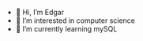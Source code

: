 - 👋 Hi, I’m Edgar
- 👀 I’m interested in computer science
- 🌱 I’m currently learning mySQL

<!---
dxp202/dxp202 is a ✨ special ✨ repository because its `README.md` (this file) appears on your GitHub profile.
You can click the Preview link to take a look at your changes.
--->
